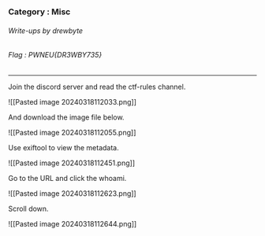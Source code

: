 ### Category : Misc
###### Write-ups by drewbyte
###### Flag : PWNEU{DR3WBY735}
---

Join the discord server and read the ctf-rules channel.

![[Pasted image 20240318112033.png]]

And download the image file below.

![[Pasted image 20240318112055.png]]
 
Use exiftool to view the metadata.
 
![[Pasted image 20240318112451.png]]

Go to the URL and click the whoami.

![[Pasted image 20240318112623.png]]

Scroll down.

![[Pasted image 20240318112644.png]]